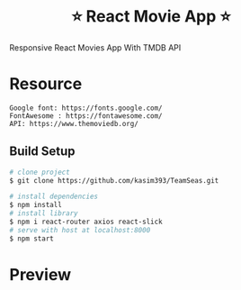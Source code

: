 <h1 align="center"> ⭐️ React Movie App ⭐️ </h1>
     Responsive React Movies App With TMDB API
 
<!--  [Demo](https://friendly-torvalds-97ff52.netlify.app/) -->
# Resource

    Google font: https://fonts.google.com/
    FontAwesome : https://fontawesome.com/
    API: https://www.themoviedb.org/
   
## Build Setup

``` bash
# clone project
$ git clone https://github.com/kasim393/TeamSeas.git

# install dependencies
$ npm install
# install library
$ npm i react-router axios react-slick
# serve with host at localhost:8000
$ npm start
```

# Preview
